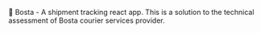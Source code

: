 🚛 Bosta - A shipment tracking react app.
This is a solution to the technical assessment of Bosta courier services provider.
